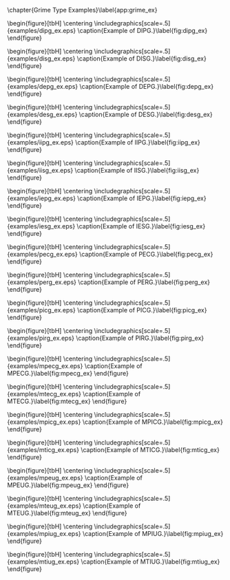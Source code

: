 \chapter{Grime Type Examples}\label{app:grime_ex}

\begin{figure}[tbH]
\centering
\includegraphics[scale=.5]{examples/dipg_ex.eps}
\caption{Example of DIPG.}\label{fig:dipg_ex}
\end{figure}

\begin{figure}[tbH]
\centering
\includegraphics[scale=.5]{examples/disg_ex.eps}
\caption{Example of DISG.}\label{fig:disg_ex}
\end{figure}

\begin{figure}[tbH]
\centering
\includegraphics[scale=.5]{examples/depg_ex.eps}
\caption{Example of DEPG.}\label{fig:depg_ex}
\end{figure}

\begin{figure}[tbH]
\centering
\includegraphics[scale=.5]{examples/desg_ex.eps}
\caption{Example of DESG.}\label{fig:desg_ex}
\end{figure}

\begin{figure}[tbH]
\centering
\includegraphics[scale=.5]{examples/iipg_ex.eps}
\caption{Example of IIPG.}\label{fig:iipg_ex}
\end{figure}

\begin{figure}[tbH]
\centering
\includegraphics[scale=.5]{examples/iisg_ex.eps}
\caption{Example of IISG.}\label{fig:iisg_ex}
\end{figure}

\begin{figure}[tbH]
\centering
\includegraphics[scale=.5]{examples/iepg_ex.eps}
\caption{Example of IEPG.}\label{fig:iepg_ex}
\end{figure}

\begin{figure}[tbH]
\centering
\includegraphics[scale=.5]{examples/iesg_ex.eps}
\caption{Example of IESG.}\label{fig:iesg_ex}
\end{figure}

\begin{figure}[tbH]
\centering
\includegraphics[scale=.5]{examples/pecg_ex.eps}
\caption{Example of PECG.}\label{fig:pecg_ex}
\end{figure}

\begin{figure}[tbH]
\centering
\includegraphics[scale=.5]{examples/perg_ex.eps}
\caption{Example of PERG.}\label{fig:perg_ex}
\end{figure}

\begin{figure}[tbH]
\centering
\includegraphics[scale=.5]{examples/picg_ex.eps}
\caption{Example of PICG.}\label{fig:picg_ex}
\end{figure}

\begin{figure}[tbH]
\centering
\includegraphics[scale=.5]{examples/pirg_ex.eps}
\caption{Example of PIRG.}\label{fig:pirg_ex}
\end{figure}

\begin{figure}[tbH]
\centering
\includegraphics[scale=.5]{examples/mpecg_ex.eps}
\caption{Example of MPECG.}\label{fig:mpecg_ex}
\end{figure}

\begin{figure}[tbH]
\centering
\includegraphics[scale=.5]{examples/mtecg_ex.eps}
\caption{Example of MTECG.}\label{fig:mtecg_ex}
\end{figure}

\begin{figure}[tbH]
\centering
\includegraphics[scale=.5]{examples/mpicg_ex.eps}
\caption{Example of MPICG.}\label{fig:mpicg_ex}
\end{figure}

\begin{figure}[tbH]
\centering
\includegraphics[scale=.5]{examples/mticg_ex.eps}
\caption{Example of MTICG.}\label{fig:mticg_ex}
\end{figure}

\begin{figure}[tbH]
\centering
\includegraphics[scale=.5]{examples/mpeug_ex.eps}
\caption{Example of MPEUG.}\label{fig:mpeug_ex}
\end{figure}

\begin{figure}[tbH]
\centering
\includegraphics[scale=.5]{examples/mteug_ex.eps}
\caption{Example of MTEUG.}\label{fig:mteug_ex}
\end{figure}

\begin{figure}[tbH]
\centering
\includegraphics[scale=.5]{examples/mpiug_ex.eps}
\caption{Example of MPIUG.}\label{fig:mpiug_ex}
\end{figure}

\begin{figure}[tbH]
\centering
\includegraphics[scale=.5]{examples/mtiug_ex.eps}
\caption{Example of MTIUG.}\label{fig:mtiug_ex}
\end{figure}